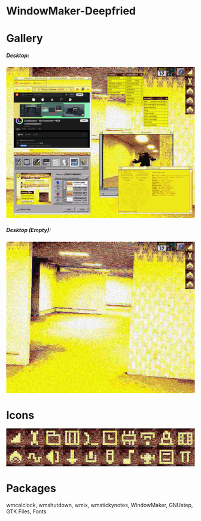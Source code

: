 # WindowMaker-Deepfried
# Gallery
##### Desktop:
![desktop with windows](/screenshots/desktop-1.png)
##### Desktop (Empty):
![desktop with no windows](/screenshots/desktop-2.png)
# Icons

<p align="center">
  <img src="https://github.com/1i-1/WindowMaker-Deepfried/blob/main/icons/icons.png"/>
</p>

# Packages
wmcalclock, wmshutdown, wmix, wmstickynotes, WindowMaker, GNUstep, GTK Files, Fonts
